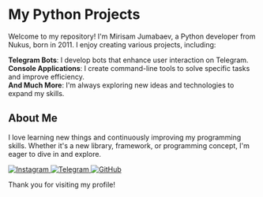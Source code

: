 # My Python Projects

Welcome to my repository! I'm Mirisam Jumabaev, a Python developer from Nukus, born in 2011. I enjoy creating various projects, including:

**Telegram Bots**: I develop bots that enhance user interaction on Telegram.  
**Console Applications**: I create command-line tools to solve specific tasks and improve efficiency.  
**And Much More**: I'm always exploring new ideas and technologies to expand my skills.

## About Me

I love learning new things and continuously improving my programming skills. Whether it's a new library, framework, or programming concept, I'm eager to dive in and explore.



<a href="https://www.instagram.com/mrxlsw" target="_blank">
    <img src="https://img.icons8.com/material-outlined/48/000000/instagram-new.png" alt="Instagram" "/>
</a>
<a href="https://t.me/mrxlsw_world" target="_blank">
    <img src="https://img.icons8.com/material-outlined/48/000000/telegram-app.png" alt="Telegram" />
</a>
<a href="https://github.com/mrxlsw" target="_blank">
    <img src="https://img.icons8.com/material-outlined/48/000000/github.png" alt="GitHub" />
</a>

Thank you for visiting my profile!
